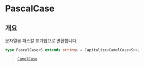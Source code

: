 # PascalCase

## 개요

문자열을 파스칼 표기법으로 변환합니다.

```ts
type PascalCase<S extends string> = Capitalize<CamelCase<S>>;
```

> [`CamelCase`](/ko/api/types/camel-case/)
